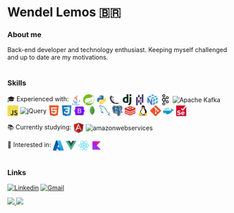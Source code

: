 # Wendel Lemos 🇧🇷

### About me
Back-end developer and technology enthusiast. Keeping myself challenged and up to date are my motivations.

#

### Skills
🎓 Experienced with:
<img align="center" alt="Java" height="25" width="25" title="Java" src="https://raw.githubusercontent.com/devicons/devicon/master/icons/java/java-original.svg">
<img align="center" alt="Spring" height="25" width="25" title="Spring" src="https://raw.githubusercontent.com/devicons/devicon/master/icons/spring/spring-original.svg">
<img align="center" alt="Python" height="25" width="25" title="Python" src="https://raw.githubusercontent.com/devicons/devicon/master/icons/python/python-original.svg">
<img align="center" alt="Flask" height="25" width="25" title="Flask" src="https://raw.githubusercontent.com/devicons/devicon/master/icons/flask/flask-original.svg">
<img align="center" alt="Django" height="25" width="25" title="Django" src="https://raw.githubusercontent.com/devicons/devicon/master/icons/django/django-plain.svg">
<img align="center" alt="Pandas" height="25" width="25" title="Pandas" src="https://raw.githubusercontent.com/devicons/devicon/master/icons/pandas/pandas-original.svg">
<img align="center" alt="Numpy" height="25" width="25" title="Numpy" src="https://raw.githubusercontent.com/devicons/devicon/master/icons/numpy/numpy-original.svg">
<img align="center" alt="Apache Kafka" height="25" width="25" title="Apache Kafka" src="https://raw.githubusercontent.com/devicons/devicon/master/icons/apachekafka/apachekafka-original.svg">
<img align="center" alt="Apache Kafka" height="25" width="25" title="RabbitMQ" src="https://cdn.jsdelivr.net/gh/devicons/devicon@latest/icons/rabbitmq/rabbitmq-original.svg">
<img align="center" alt="JavaScript" height="25" width="25" title="JavaScript" src="https://raw.githubusercontent.com/devicons/devicon/master/icons/javascript/javascript-original.svg">
<img align="center" alt="jQuery" height="25" width="25" title="jQuery" src="https://cdn.jsdelivr.net/gh/devicons/devicon/icons/jquery/jquery-original.svg">
<img align="center" alt="HTML" height="25" width="25" title="HTML" src="https://raw.githubusercontent.com/devicons/devicon/master/icons/html5/html5-original.svg">
<img align="center" alt="CSS" height="25" width="25" title="CSS" src="https://raw.githubusercontent.com/devicons/devicon/master/icons/css3/css3-original.svg">
<img align="center" alt="Boostrap" height="25" width="25" title="Bootstrap" src="https://raw.githubusercontent.com/devicons/devicon/master/icons/bootstrap/bootstrap-original.svg">
<img align="center" alt="MongoDB" height="25" width="25" title="MongoDB" src="https://raw.githubusercontent.com/devicons/devicon/master/icons/mongodb/mongodb-original.svg">
<img align="center" alt="MySQL" height="25" width="25" title="MySQL" src="https://raw.githubusercontent.com/devicons/devicon/master/icons/mysql/mysql-original.svg">
<img align="center" alt="PostgreSQL" height="25" width="25" title="PostgreSQL" src="https://raw.githubusercontent.com/devicons/devicon/master/icons/postgresql/postgresql-original.svg">
<img align="center" alt="Redis" height="25" width="25" title="Redis" src="https://raw.githubusercontent.com/devicons/devicon/master/icons/redis/redis-plain.svg">
<img align="center" alt="Linux" height="25" width="25" title="Linux" src="https://raw.githubusercontent.com/devicons/devicon/master/icons/linux/linux-original.svg">
<img align="center" alt="Git" height="25" width="25" title="Git" src="https://raw.githubusercontent.com/devicons/devicon/master/icons/git/git-original.svg">
<img align="center" alt="Docker" height="25" width="25" title="Docker" src="https://raw.githubusercontent.com/devicons/devicon/master/icons/docker/docker-plain.svg">
<img align="center" alt="Selenium" height="25" width="25" title="Selenium" src="https://raw.githubusercontent.com/devicons/devicon/master/icons/selenium/selenium-original.svg">

📚 Currently studying:
<img align="center" alt="Angular" height="25" width="25" title="Angular" src="https://raw.githubusercontent.com/devicons/devicon/master/icons/angularjs/angularjs-original.svg">
<img align="center" alt="amazonwebservices" height="25" width="25" title="Amazon Web Services" src="https://cdn.jsdelivr.net/gh/devicons/devicon@latest/icons/amazonwebservices/amazonwebservices-original-wordmark.svg">

📝 Interested in:
<img align="center" alt="azure" height="25" width="25" title="Azure" src="https://raw.githubusercontent.com/devicons/devicon/master/icons/azure/azure-original.svg">
<img align="center" alt="VueJS" height="25" width="25" title="Vue.js" src="https://raw.githubusercontent.com/devicons/devicon/master/icons/vuejs/vuejs-original.svg">
<img align="center" alt="React" height="25" width="25" title="React" src="https://raw.githubusercontent.com/devicons/devicon/master/icons/react/react-original.svg">
<img align="center" alt="Kotlin" height="25" width="25" title="Kotlin" src="https://raw.githubusercontent.com/devicons/devicon/master/icons/kotlin/kotlin-original.svg">

#

### Links
[![Linkedin](https://img.shields.io/badge/LinkedIn-0072b1?style=flat&logo=Linkedin&logoColor=white&link=https://www.linkedin.com/in/wendellemosmoura/)](https://www.linkedin.com/in/wendellemosmoura/) 
[![Gmail](https://img.shields.io/badge/Gmail-DB4437?style=flat&logo=Gmail&logoColor=white&link=mailto:wendellemosmoura@gmail.com)](mailto:wendellemosmoura@gmail.com)

<div>
  <a href="https://github.com/wendellemosmoura">
  <img height="150em" src="https://github-readme-stats-sigma-five.vercel.app/api?username=wendellemosmoura&show_icons=true&theme=tokyonight&include_all_commits=true&count_private=true"/>
  <img height="150em" src="https://github-readme-stats-sigma-five.vercel.app/api/top-langs/?username=wendellemosmoura&layout=compact&langs_count=7&count_private=true&theme=tokyonight"/>
</div>
